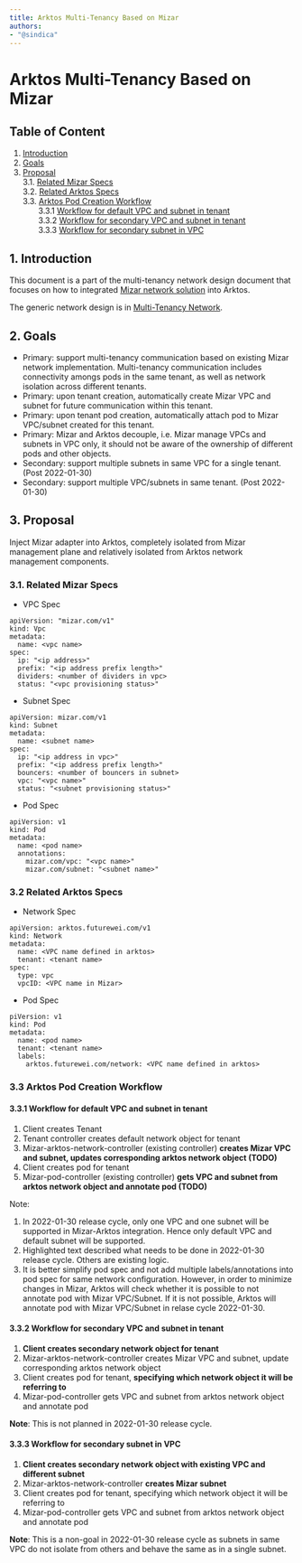 ```yaml
---
title: Arktos Multi-Tenancy Based on Mizar
authors:
- "@sindica"
---
```


# Arktos Multi-Tenancy Based on Mizar

## Table of Content
1. [Introduction](#intro)
2. [Goals](#goal)
3. [Proposal](#proposal)<br>
   3.1. [Related Mizar Specs](#mizar-spec)<br>
   3.2. [Related Arktos Specs](#arktos-spec)<br>
   3.3. [Arktos Pod Creation Workflow](#pod-creation-wf)<br>
   &nbsp;&nbsp;&nbsp;&nbsp;&nbsp;&nbsp;&nbsp;3.3.1 [Workflow for default VPC and subnet in tenant](#pod-creation-default-wf)<br>
   &nbsp;&nbsp;&nbsp;&nbsp;&nbsp;&nbsp;&nbsp;3.3.2 [Workflow for secondary VPC and subnet in tenant](#pod-creation-second-vpc-wf)<br>
   &nbsp;&nbsp;&nbsp;&nbsp;&nbsp;&nbsp;&nbsp;3.3.3 [Workflow for secondary subnet in VPC](#pod-creation-second-subnet-wf)<br>

## 1. Introduction <a name="intro"></a>

This document is a part of the multi-tenancy network design document that focuses on how to integrated [Mizar network solution](https://github.com/CentaurusInfra/mizar) into Arktos.

The generic network design is in [Multi-Tenancy Network](multi-tenancy-network.md).

## 2. Goals <a name="goal"></a>

* Primary: support multi-tenancy communication based on existing Mizar network implementation. Multi-tenancy communication 
includes connectivity amongs pods in the same tenant, as well as network isolation across different tenants.
* Primary: upon tenant creation, automatically create Mizar VPC and subnet for future communication within this tenant.
* Primary: upon tenant pod creation, automatically attach pod to Mizar VPC/subnet created for this tenant.
* Primary: Mizar and Arktos decouple, i.e. Mizar manage VPCs and subnets in VPC only, it should not be aware of the ownership
of different pods and other objects.
* Secondary: support multiple subnets in same VPC for a single tenant. (Post 2022-01-30)
* Secondary: support multiple VPC/subnets in same tenant. (Post 2022-01-30)

## 3. Proposal <a name="proposal"></a>

Inject Mizar adapter into Arktos, completely isolated from Mizar management plane and relatively isolated from Arktos network
management components.

### 3.1. Related Mizar Specs <a name="mizar-spec"></a>

* VPC Spec
```
apiVersion: "mizar.com/v1"
kind: Vpc
metadata:
  name: <vpc name>
spec:
  ip: "<ip address>"
  prefix: "<ip address prefix length>"
  dividers: <number of dividers in vpc>
  status: "<vpc provisioning status>"
```

* Subnet Spec
```
apiVersion: mizar.com/v1
kind: Subnet
metadata:
  name: <subnet name>
spec:
  ip: "<ip address in vpc>"
  prefix: "<ip address prefix length>"
  bouncers: <number of bouncers in subnet>
  vpc: "<vpc name>"
  status: "<subnet provisioning status>"
```

* Pod Spec
```
apiVersion: v1
kind: Pod
metadata:
  name: <pod name>
  annotations:
    mizar.com/vpc: "<vpc name>"
    mizar.com/subnet: "<subnet name>"
```

### 3.2 Related Arktos Specs <a name="arktos-spec"></a>
* Network Spec
```
apiVersion: arktos.futurewei.com/v1
kind: Network
metadata:
  name: <VPC name defined in arktos>
  tenant: <tenant name>
spec:
  type: vpc
  vpcID: <VPC name in Mizar>
```

* Pod Spec
```
piVersion: v1
kind: Pod
metadata:
  name: <pod name> 
  tenant: <tenant name>
  labels:
    arktos.futurewei.com/network: <VPC name defined in arktos> 
```

### 3.3 Arktos Pod Creation Workflow <a name="pod-creation-wf"></a>
#### 3.3.1 Workflow for default VPC and subnet in tenant <a name="pod-creation-default-wf"></a>
1. Client creates Tenant
2. Tenant controller creates default network object for tenant
3. Mizar-arktos-network-controller (existing controller) **creates Mizar VPC and subnet, updates corresponding arktos network object (TODO)**
4. Client creates pod for tenant
5. Mizar-pod-controller (existing controller) **gets VPC and subnet from arktos network object and annotate pod (TODO)**

Note:
1. In 2022-01-30 release cycle, only one VPC and one subnet will be supported in Mizar-Arktos integration. Hence only 
default VPC and default subnet will be supported.
2. Highlighted text described what needs to be done in 2022-01-30 release cycle. Others are existing logic.
3. It is better simplify pod spec and not add multiple labels/annotations into pod spec for same network configuration. However, in order to 
minimize changes in Mizar, Arktos will check whether it is possible to not annotate pod with Mizar VPC/Subnet. If it is not possible, Arktos
will annotate pod with Mizar VPC/Subnet in relase cycle 2022-01-30.

#### 3.3.2 Workflow for secondary VPC and subnet in tenant <a name="pod-creation-second-vpc-wf"></a>
1. **Client creates secondary network object for tenant**
2. Mizar-arktos-network-controller creates Mizar VPC and subnet, update corresponding arktos network object
3. Client creates pod for tenant, **specifying which network object it will be referring to**
4. Mizar-pod-controller gets VPC and subnet from arktos network object and annotate pod

**Note**: This is not planned in 2022-01-30 release cycle.

#### 3.3.3 Workflow for secondary subnet in VPC <a name="pod-creation-second-subnet-wf"></a>
1. **Client creates secondary network object with existing VPC and different subnet**
2. Mizar-arktos-network-controller **creates Mizar subnet**
3. Client creates pod for tenant, specifying which network object it will be referring to
4. Mizar-pod-controller gets VPC and subnet from arktos network object and annotate pod

**Note**: This is a non-goal in 2022-01-30 release cycle as subnets in same VPC do not isolate from others and behave the same as 
in a single subnet.


